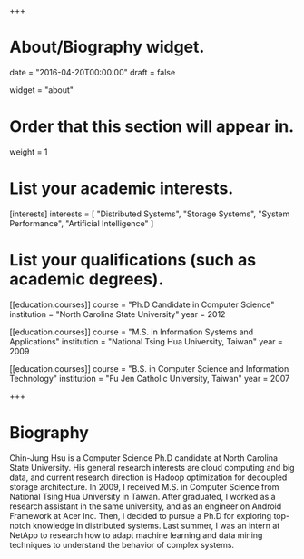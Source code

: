 +++
# About/Biography widget.

date = "2016-04-20T00:00:00"
draft = false

widget = "about"

# Order that this section will appear in.
weight = 1

# List your academic interests.
[interests]
  interests = [
    "Distributed Systems",
    "Storage Systems",
    "System Performance",
    "Artificial Intelligence"
  ]

# List your qualifications (such as academic degrees).
[[education.courses]]
  course = "Ph.D Candidate in Computer Science"
  institution = "North Carolina State University"
  year = 2012

[[education.courses]]
  course = "M.S. in Information Systems and Applications"
  institution = "National Tsing Hua University, Taiwan"
  year = 2009

[[education.courses]]
  course = "B.S. in Computer Science and Information Technology"
  institution = "Fu Jen Catholic University, Taiwan"
  year = 2007
 
+++

# Biography

Chin-Jung Hsu is a Computer Science Ph.D candidate at North Carolina State University.  His general research interests are cloud computing and big data, and current research direction is Hadoop optimization for decoupled storage architecture.  In 2009, I received M.S. in Computer Science from National Tsing Hua University in Taiwan.  After graduated, I worked as a research assistant in the same university, and as an engineer on Android Framework at Acer Inc.  Then, I decided to pursue a Ph.D for exploring top-notch knowledge in distributed systems.  Last summer, I was an intern at NetApp to research how to adapt machine learning and data mining techniques to understand the behavior of complex systems.
